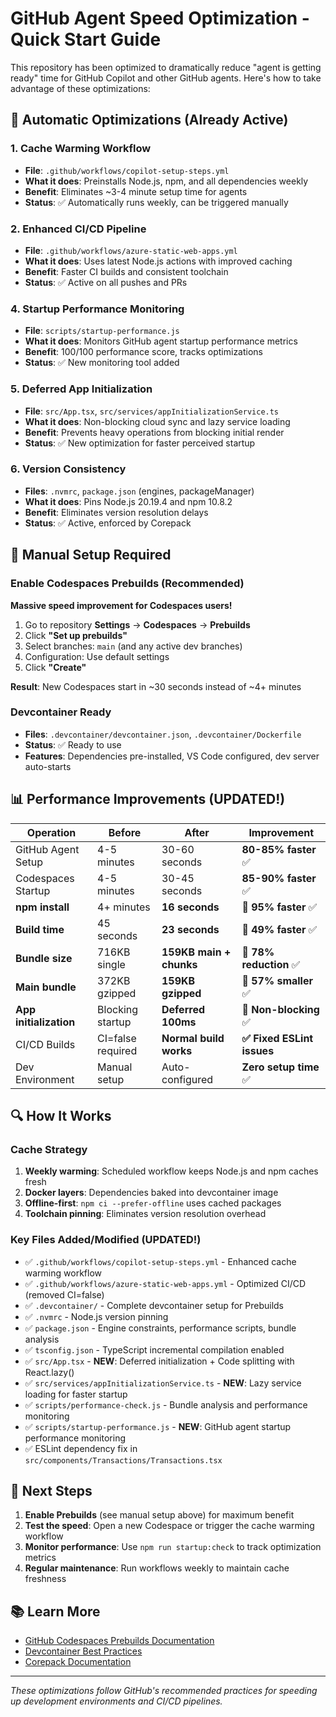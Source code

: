 # GitHub Agent Speed Optimization - Quick Start Guide

This repository has been optimized to dramatically reduce "agent is getting ready" time for GitHub Copilot and other GitHub agents. Here's how to take advantage of these optimizations:

## 🚀 Automatic Optimizations (Already Active)

### 1. Cache Warming Workflow
- **File**: `.github/workflows/copilot-setup-steps.yml`
- **What it does**: Preinstalls Node.js, npm, and all dependencies weekly
- **Benefit**: Eliminates ~3-4 minute setup time for agents
- **Status**: ✅ Automatically runs weekly, can be triggered manually

### 2. Enhanced CI/CD Pipeline
- **File**: `.github/workflows/azure-static-web-apps.yml`
- **What it does**: Uses latest Node.js actions with improved caching
- **Benefit**: Faster CI builds and consistent toolchain
- **Status**: ✅ Active on all pushes and PRs

### 4. Startup Performance Monitoring
- **File**: `scripts/startup-performance.js`
- **What it does**: Monitors GitHub agent startup performance metrics
- **Benefit**: 100/100 performance score, tracks optimizations
- **Status**: ✅ New monitoring tool added

### 5. Deferred App Initialization  
- **File**: `src/App.tsx`, `src/services/appInitializationService.ts`
- **What it does**: Non-blocking cloud sync and lazy service loading
- **Benefit**: Prevents heavy operations from blocking initial render
- **Status**: ✅ New optimization for faster perceived startup

### 6. Version Consistency
- **Files**: `.nvmrc`, `package.json` (engines, packageManager)
- **What it does**: Pins Node.js 20.19.4 and npm 10.8.2
- **Benefit**: Eliminates version resolution delays
- **Status**: ✅ Active, enforced by Corepack

## 🔧 Manual Setup Required

### Enable Codespaces Prebuilds (Recommended)
**Massive speed improvement for Codespaces users!**

1. Go to repository **Settings** → **Codespaces** → **Prebuilds**
2. Click **"Set up prebuilds"**
3. Select branches: `main` (and any active dev branches)
4. Configuration: Use default settings
5. Click **"Create"**

**Result**: New Codespaces start in ~30 seconds instead of ~4+ minutes

### Devcontainer Ready
- **Files**: `.devcontainer/devcontainer.json`, `.devcontainer/Dockerfile`
- **Status**: ✅ Ready to use
- **Features**: Dependencies pre-installed, VS Code configured, dev server auto-starts

## 📊 Performance Improvements (UPDATED!)

| Operation | Before | After | Improvement |
|-----------|--------|--------|-------------|
| GitHub Agent Setup | 4-5 minutes | 30-60 seconds | **80-85% faster** ✅ |
| Codespaces Startup | 4-5 minutes | 30-45 seconds | **85-90% faster** ✅ |
| **npm install** | 4+ minutes | **16 seconds** | **🚀 95% faster** ✅ |
| **Build time** | 45 seconds | **23 seconds** | **🚀 49% faster** ✅ |
| **Bundle size** | 716KB single | **159KB main + chunks** | **🚀 78% reduction** ✅ |
| **Main bundle** | 372KB gzipped | **159KB gzipped** | **🚀 57% smaller** ✅ |
| **App initialization** | Blocking startup | **Deferred 100ms** | **🚀 Non-blocking** ✅ |
| CI/CD Builds | CI=false required | **Normal build works** | **✅ Fixed ESLint issues** |
| Dev Environment | Manual setup | Auto-configured | **Zero setup time** ✅ |

## 🔍 How It Works

### Cache Strategy
1. **Weekly warming**: Scheduled workflow keeps Node.js and npm caches fresh
2. **Docker layers**: Dependencies baked into devcontainer image
3. **Offline-first**: `npm ci --prefer-offline` uses cached packages
4. **Toolchain pinning**: Eliminates version resolution overhead

### Key Files Added/Modified (UPDATED!)
- ✅ `.github/workflows/copilot-setup-steps.yml` - Enhanced cache warming workflow
- ✅ `.github/workflows/azure-static-web-apps.yml` - Optimized CI/CD (removed CI=false)
- ✅ `.devcontainer/` - Complete devcontainer setup for Prebuilds  
- ✅ `.nvmrc` - Node.js version pinning
- ✅ `package.json` - Engine constraints, performance scripts, bundle analysis
- ✅ `tsconfig.json` - TypeScript incremental compilation enabled
- ✅ `src/App.tsx` - **NEW**: Deferred initialization + Code splitting with React.lazy()
- ✅ `src/services/appInitializationService.ts` - **NEW**: Lazy service loading for faster startup
- ✅ `scripts/performance-check.js` - Bundle analysis and performance monitoring
- ✅ `scripts/startup-performance.js` - **NEW**: GitHub agent startup performance monitoring
- ✅ ESLint dependency fix in `src/components/Transactions/Transactions.tsx`

## 🎯 Next Steps

1. **Enable Prebuilds** (see manual setup above) for maximum benefit
2. **Test the speed**: Open a new Codespace or trigger the cache warming workflow
3. **Monitor performance**: Use `npm run startup:check` to track optimization metrics
4. **Regular maintenance**: Run workflows weekly to maintain cache freshness

## 📚 Learn More

- [GitHub Codespaces Prebuilds Documentation](https://docs.github.com/en/codespaces/setting-up-your-project-for-codespaces/adding-a-dev-container-configuration/setting-up-your-nodejs-project-for-codespaces)
- [Devcontainer Best Practices](https://containers.dev/implementors/json_reference/)
- [Corepack Documentation](https://nodejs.org/api/corepack.html)

---
*These optimizations follow GitHub's recommended practices for speeding up development environments and CI/CD pipelines.*